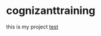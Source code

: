# cognizanttraining
this is my project
[test](https://github.com/saginijoy/repos-pull-to-local/tree/master)
